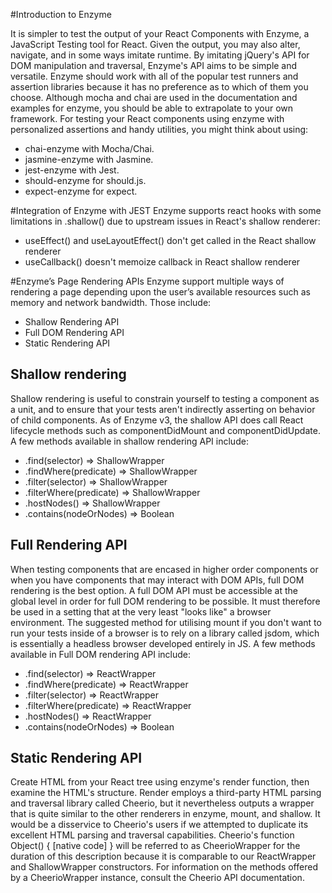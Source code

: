 #Introduction to Enzyme

It is simpler to test the output of your React Components with Enzyme, a JavaScript Testing tool for React. Given the output, you may also alter, navigate, and in some ways imitate runtime.
By imitating jQuery's API for DOM manipulation and traversal, Enzyme's API aims to be simple and versatile.
Enzyme should work with all of the popular test runners and assertion libraries because it has no preference as to which of them you choose. Although mocha and chai are used in the documentation and examples for enzyme, you should be able to extrapolate to your own framework.
For testing your React components using enzyme with personalized assertions and handy utilities, you might think about using:
-	chai-enzyme with Mocha/Chai.
-	jasmine-enzyme with Jasmine.
-	jest-enzyme with Jest.
-	should-enzyme for should.js.
-	expect-enzyme for expect.

#Integration of Enzyme with JEST
Enzyme supports react hooks with some limitations in .shallow() due to upstream issues in React's shallow renderer:

-	useEffect() and useLayoutEffect() don't get called in the React shallow renderer
-	useCallback() doesn't memoize callback in React shallow renderer


#Enzyme’s Page Rendering APIs
Enzyme support multiple ways of rendering a page depending upon the user’s available resources such as memory and network bandwidth. Those include:
-	Shallow Rendering API
-	Full DOM Rendering API
-	Static Rendering API


## Shallow rendering
Shallow rendering is useful to constrain yourself to testing a component as a unit, and to ensure that your tests aren't indirectly asserting on behavior of child components.
As of Enzyme v3, the shallow API does call React lifecycle methods such as componentDidMount and componentDidUpdate.
A few methods available in shallow rendering API include:
-	.find(selector) => ShallowWrapper
-	.findWhere(predicate) => ShallowWrapper
-	.filter(selector) => ShallowWrapper
-	.filterWhere(predicate) => ShallowWrapper
-	.hostNodes() => ShallowWrapper
-	.contains(nodeOrNodes) => Boolean

## Full Rendering API
When testing components that are encased in higher order components or when you have components that may interact with DOM APIs, full DOM rendering is the best option.
A full DOM API must be accessible at the global level in order for full DOM rendering to be possible. It must therefore be used in a setting that at the very least "looks like" a browser environment. The suggested method for utilising mount if you don't want to run your tests inside of a browser is to rely on a library called jsdom, which is essentially a headless browser developed entirely in JS.
A few methods available in Full DOM rendering API include:
-	.find(selector) => ReactWrapper
-	.findWhere(predicate) => ReactWrapper
-	.filter(selector) => ReactWrapper
-	.filterWhere(predicate) => ReactWrapper
-	.hostNodes() => ReactWrapper
-	.contains(nodeOrNodes) => Boolean

## Static Rendering API
Create HTML from your React tree using enzyme's render function, then examine the HTML's structure.
Render employs a third-party HTML parsing and traversal library called Cheerio, but it nevertheless outputs a wrapper that is quite similar to the other renderers in enzyme, mount, and shallow. It would be a disservice to Cheerio's users if we attempted to duplicate its excellent HTML parsing and traversal capabilities.
Cheerio's function Object() { [native code] } will be referred to as CheerioWrapper for the duration of this description because it is comparable to our ReactWrapper and ShallowWrapper constructors. For information on the methods offered by a CheerioWrapper instance, consult the Cheerio API documentation.
